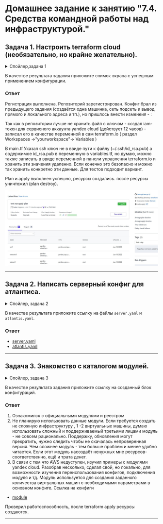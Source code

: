 # Домашнее задание к занятию "7.4. Средства командной работы над инфраструктурой."

## Задача 1. Настроить terraform cloud (необязательно, но крайне желательно).
<details><summary>Спойлер,задачa 1</summary>
В это задании предлагается познакомиться со средством командой работы над инфраструктурой предоставляемым
разработчиками терраформа. 

1. Зарегистрируйтесь на [https://app.terraform.io/](https://app.terraform.io/).
(регистрация бесплатная и не требует использования платежных инструментов).
1. Создайте в своем github аккаунте (или другом хранилище репозиториев) отдельный репозиторий с
 конфигурационными файлами прошлых занятий (или воспользуйтесь любым простым конфигом).
1. Зарегистрируйте этот репозиторий в [https://app.terraform.io/](https://app.terraform.io/).
1. Выполните plan и apply. 
</details> 

В качестве результата задания приложите снимок экрана с успешным применением конфигурации.
### Ответ
Регистрация выполнена. Репозиторий зарегистрирован. Конфиг брал из предыдущего задания (создаётся одна машинка, сеть подсеть и вывод прямого и локального адреса и тп.), но пришлось внести изменеия - :

Так как в репозитории лучше не хранить файл с ключом - создал iam-токен для сервисного аккаунта yandex cloud (действует 12 часов) - записал его в качестве переменной в сам terraform.io ( раздел Workspaces ->"yourworkspace"-> Variables ) 

В main.tf Указал ssh ключ не в ввиде пути к файлу (~/.ssh/id_rsa.pub) а содержимое id_rsa.pub в переменную в variables.tf, но думаю, можно также записать в ввиде переменной в панели управления terraform.io и хранить эти значения удаленно. Если конечно это безопасно и можно так хранить конкретно эти данные. Для тестов подходит вариант.

Plan и apply выполнен успешно, ресурсы создались. после ресурсы уничтожил (plan destroy).   
<p align="center"> <img src="./assets/run.jpg"></p>

---
## Задача 2. Написать серверный конфиг для атлантиса. 
<details><summary>Спойлер, задача 2</summary>
Смысл задания – познакомиться с документацией 
о [серверной](https://www.runatlantis.io/docs/server-side-repo-config.html) конфигурации и конфигурации уровня 
 [репозитория](https://www.runatlantis.io/docs/repo-level-atlantis-yaml.html).

Создай `server.yaml` который скажет атлантису:
1. Укажите, что атлантис должен работать только для репозиториев в вашем github (или любом другом) аккаунте.
1. На стороне клиентского конфига разрешите изменять `workflow`, то есть для каждого репозитория можно 
будет указать свои дополнительные команды. 
1. В `workflow` используемом по-умолчанию сделайте так, что бы во время планирования не происходил `lock` состояния.

Создай `atlantis.yaml` который, если поместить в корень terraform проекта, скажет атлантису:
1. Надо запускать планирование и аплай для двух воркспейсов `stage` и `prod`.
1. Необходимо включить автопланирование при изменении любых файлов `*.tf`.
</details> 
 
В качестве результата приложите ссылку на файлы `server.yaml` и `atlantis.yaml`.
### Ответ
+ [server.yaml](https://github.com/leokogit/devops-netology/blob/main/07-terraform-04-teamwork/server.yaml)
+ [atlantis.yaml](https://github.com/leokogit/devops-netology/blob/main/07-terraform-04-teamwork/atlantis.yaml)

---
## Задача 3. Знакомство с каталогом модулей. 
<details><summary>Спойлер, задача 3</summary>
1. В [каталоге модулей](https://registry.terraform.io/browse/modules) найдите официальный модуль от aws для создания
`ec2` инстансов. 
2. Изучите как устроен модуль. Задумайтесь, будете ли в своем проекте использовать этот модуль или непосредственно 
ресурс `aws_instance` без помощи модуля?
3. В рамках предпоследнего задания был создан ec2 при помощи ресурса `aws_instance`. 
Создайте аналогичный инстанс при помощи найденного модуля.   
</details> 

В качестве результата задания приложите ссылку на созданный блок конфигураций.

### Ответ
1. Ознакомился с официальными модулями и реестром
2. Не планирую использовать данные модули. Если требуется создать не сложную инфраструктуру , 1 -2 виртуальные машины, думаю использовать сложный и поддерживаемый третьими лицами модуль - не совсем рационально. Поддержку, обновления могут прекратить, нужно следить чтобы не скачалась непроверенная версия. Чем сложнее модуль - тем больше проблем и менее удобно читается. Если этот модуль насоздаёт ненужных мне ресурсов- соответственно, ещё и трата денег.
3. В связи с тем что AWS недуступен, изучил примеры с модулями yandex cloud. Разобрав несколько, сделал свой, но локально, для возможности изучения переиспользования конфигов, подключения модуля и тд. Модуль используется для создания заданного количества виртуальных машин с необходимыми параметрами  в основном конфиге.
Ссылка на конфиги
+ [module](https://github.com/leokogit/devops-netology/tree/main/07-terraform-04-teamwork/module_yc_vms/terraform)

Проверил работоспособность, после terraform apply ресурсы создаются. 




---
